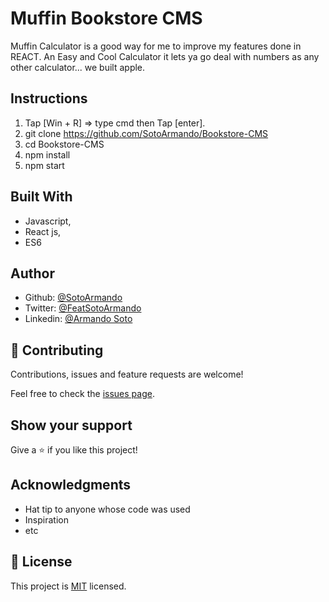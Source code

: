 # Muffin Bookstore CMS 

Muffin Calculator is a good way for me to improve my features done in REACT.
An Easy and Cool Calculator it lets ya go deal with numbers as any other calculator... we built apple.

## Instructions

1. Tap [Win + R] => type cmd then Tap [enter].
2. git clone https://github.com/SotoArmando/Bookstore-CMS
3. cd Bookstore-CMS
4. npm install
5. npm start


## Built With

- Javascript,
- React js,
- ES6


## Author

- Github: [@SotoArmando](https://github.com/SotoArmando)
- Twitter: [@FeatSotoArmando](https://twitter.com/FeatSotoArmando)
- Linkedin: [@Armando Soto](https://linkedin.com/armando-josé-soto-263455124)



## 🤝 Contributing

Contributions, issues and feature requests are welcome!

Feel free to check the [issues page](issues/).

## Show your support

Give a ⭐️ if you like this project!

## Acknowledgments

- Hat tip to anyone whose code was used
- Inspiration
- etc

## 📝 License

This project is [MIT](lic.url) licensed.

